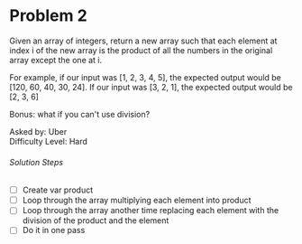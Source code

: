 Problem 2
=========

Given an array of integers, return a new array such that each element at index i of the new array is the product of all the numbers in the original array except the one at i.

For example, if our input was [1, 2, 3, 4, 5], the expected output would be [120, 60, 40, 30, 24]. If our input was [3, 2, 1], the expected output would be [2, 3, 6]

Bonus: what if you can't use division?

Asked by: Uber<br>
Difficulty Level: Hard

###### Solution Steps
- [ ] Create var product<br>
- [ ] Loop through the array multiplying each element into product<br>
- [ ] Loop through the array another time replacing each element with the division of the product and the element<br>
- [ ] Do it in one pass

